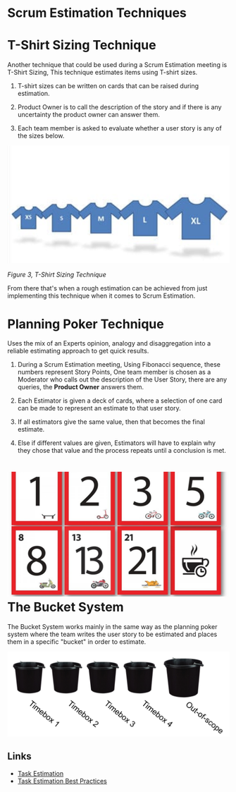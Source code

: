 # Scrum Estimation Techniques

 T-Shirt Sizing Technique
==============

Another technique that could be used during a Scrum Estimation meeting is T-Shirt Sizing, This technique estimates items using T-shirt sizes.

1. T-shirt sizes can be written on cards that can be raised during estimation.

2. Product Owner is to call the description of the story and if there is any uncertainty the product owner can answer them.

3. Each team member is asked to evaluate whether a user story is any of the sizes below.

![](Images/3.png)

*Figure 3, T-Shirt Sizing Technique*

From there that's when a rough estimation can be achieved from just implementing this technique when it comes to Scrum Estimation.

 Planning Poker Technique
=============

Uses the mix of an Experts opinion, analogy and disaggregation into a reliable estimating approach to get quick results.

1. During a Scrum Estimation meeting, Using Fibonacci sequence, these numbers represent Story Points, One team member is chosen as a Moderator who calls out the description of the User Story, there are any queries, the **Product Owner** answers them.

2. Each Estimator is given a deck of cards, where a selection of one card can be made to represent an estimate to that user story.

3. If all estimators give the same value, then that becomes the final estimate.

4. Else if different values are given, Estimators will have to explain why they chose that value and the process repeats until a conclusion is met.



![](Images/6.jpg)
The Bucket System 
===============
The Bucket System works mainly in the same way as the planning poker system where the team writes the user story to be estimated and places them in a specific "bucket" in order to estimate. 

![](Images/4.png)


## Links
- [Task Estimation](TaskEstimation.md)
- [Task Estimation Best Practices](BestPractices.md) 
